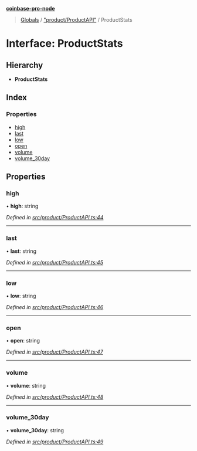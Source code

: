 **[coinbase-pro-node](../README.md)**

> [Globals](../globals.md) / ["product/ProductAPI"](../modules/_product_productapi_.md) / ProductStats

# Interface: ProductStats

## Hierarchy

- **ProductStats**

## Index

### Properties

- [high](_product_productapi_.productstats.md#high)
- [last](_product_productapi_.productstats.md#last)
- [low](_product_productapi_.productstats.md#low)
- [open](_product_productapi_.productstats.md#open)
- [volume](_product_productapi_.productstats.md#volume)
- [volume_30day](_product_productapi_.productstats.md#volume_30day)

## Properties

### high

• **high**: string

_Defined in [src/product/ProductAPI.ts:44](https://github.com/bennyn/coinbase-pro-node/blob/7eff64a/src/product/ProductAPI.ts#L44)_

---

### last

• **last**: string

_Defined in [src/product/ProductAPI.ts:45](https://github.com/bennyn/coinbase-pro-node/blob/7eff64a/src/product/ProductAPI.ts#L45)_

---

### low

• **low**: string

_Defined in [src/product/ProductAPI.ts:46](https://github.com/bennyn/coinbase-pro-node/blob/7eff64a/src/product/ProductAPI.ts#L46)_

---

### open

• **open**: string

_Defined in [src/product/ProductAPI.ts:47](https://github.com/bennyn/coinbase-pro-node/blob/7eff64a/src/product/ProductAPI.ts#L47)_

---

### volume

• **volume**: string

_Defined in [src/product/ProductAPI.ts:48](https://github.com/bennyn/coinbase-pro-node/blob/7eff64a/src/product/ProductAPI.ts#L48)_

---

### volume_30day

• **volume_30day**: string

_Defined in [src/product/ProductAPI.ts:49](https://github.com/bennyn/coinbase-pro-node/blob/7eff64a/src/product/ProductAPI.ts#L49)_
